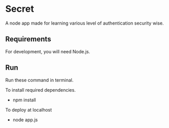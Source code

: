 # Secret

A node app made for learning various level of authentication security wise.

## Requirements

For development, you will need Node.js.

## Run

Run these command in terminal.

To install required dependencies.

- npm install

To deploy at localhost

- node app.js
